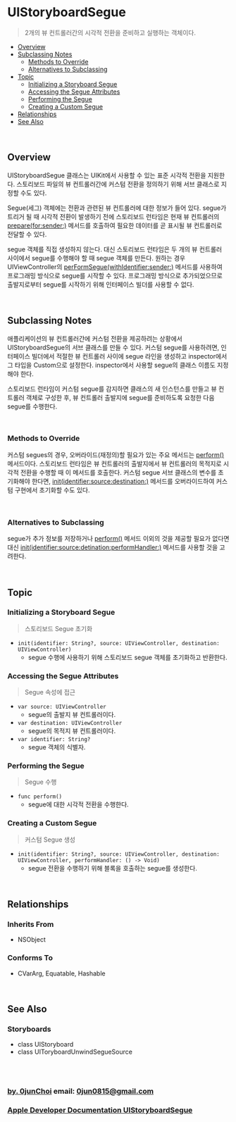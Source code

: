# UIStoryboardSegue
> 2개의 뷰 컨트롤러간의 시각적 전환을 준비하고 실행하는 객체이다.


* [Overview](#overview)
* [Subclassing Notes](#subclassing-notes)
    * [Methods to Override](#methods-to-override)
    * [Alternatives to Subclassing](#alternatives-to-subclassing)
* [Topic](#topic)
    * [Initializing a Storyboard Segue](#initializing-a-storyboard-segue)
    * [Accessing the Segue Attributes](#accessing-the-segue-attributes)
    * [Performing the Segue](#performing-the-segue)
    * [Creating a Custom Segue](#creating-a-custom-segue)
* [Relationships](#relationships)
* [See Also](#see-also)


&nbsp;      
## Overview
UIStoryboardSegue 클래스는 UIKit에서 사용할 수 있는 표준 시각적 전환을 지원한다. 스토리보드 파일의 뷰 컨트롤러간에 커스텀 전환을 정의하기 위해 서브 클래스로 지정할 수도 있다.


Segue(세그) 객체에는 전환과 관련된 뷰 컨트롤러에 대한 정보가 들어 있다. segue가 트리거 될 때 시각적 전환이 발생하기 전에 스토리보드 런타임은 현재 뷰 컨트롤러의 [prepare(for:sender:)](https://developer.apple.com/documentation/uikit/uiviewcontroller/1621490-prepare) 메서드를 호출하여 필요한 데이터를 곧 표시될 뷰 컨트롤러로 전달할 수 있다.


segue 객체를 직접 생성하지 않는다. 대신 스토리보드 런타임은 두 개의 뷰 컨트롤러 사이에서 segue를 수행해야 할 때 segue 객체를 만든다. 원하는 경우 UIViewController의 [perFormSegue(withIdentifier:sender:)](https://developer.apple.com/documentation/uikit/uiviewcontroller/1621413-performsegue) 메서드를 사용하여 프로그래밍 방식으로 segue를 시작할 수 있다. 프로그래밍 방식으로 추가되었으므로 출발지로부터 segue를 시작하기 위해 인터페이스 빌더를 사용할 수 없다.


&nbsp;      
## Subclassing Notes
애플리케이션의 뷰 컨트롤러간에 커스텀 전환을 제공하려는 상황에서 UIStoryboardSegue의 서브 클래스를 만들 수 있다. 커스텀 segue를 사용하려면, 인터페이스 빌더에서 적절한 뷰 컨트롤러 사이에 segue 라인을 생성하고 inspector에서 그 타입을 Custom으로 설정한다. inspector에서 사용할 segue의 클래스 이름도 지정해야 한다.


스토리보드 런타임이 커스텀 segue를 감지하면 클래스의 새 인스턴스를 만들고 뷰 컨트롤러 객체로 구성한 후, 뷰 컨트롤러 출발지에 segue를 준비하도록 요청한 다음 segue를 수행한다.


&nbsp;
### Methods to Override
커스텀 segues의 경우, 오버라이드(재정의)할 필요가 있는 주요 메서드는 [perform()](https://developer.apple.com/documentation/uikit/uistoryboardsegue/1621912-perform) 메서드이다. 스토리보드 런타임은 뷰 컨트롤러의 출발지에서 뷰 컨트롤러의 목적지로 시각적 전환을 수행할 때 이 메서드를 호출한다. 커스텀 segue 서브 클래스의 변수를 초기화해야 한다면, [init(identifier:source:destination:)](https://developer.apple.com/documentation/uikit/uistoryboardsegue/1621908-init) 메서드를 오버라이드하여 커스텀 구현에서 초기화할 수도 있다.


&nbsp;
### Alternatives to Subclassing
segue가 추가 정보를 저장하거나 [perform()](https://developer.apple.com/documentation/uikit/uistoryboardsegue/1621912-perform) 메서드 이외의 것을 제공할 필요가 없다면 대신 [init(identifier:source:detination:performHandler:)](https://developer.apple.com/documentation/uikit/uistoryboardsegue/1621910-init) 메서드를 사용할 것을 고려한다. 


&nbsp;      
## Topic
### Initializing a Storyboard Segue
> 스토리보드 Segue 초기화

* `init(identifier: String?, source: UIViewController, destination: UIViewController)`
    * segue 수행에 사용하기 위해 스토리보드 segue 객체를 초기화하고 반환한다.


### Accessing the Segue Attributes
> Segue 속성에 접근

* `var source: UIViewController`
    * segue의 출발지 뷰 컨트롤러이다.
* `var destination: UIViewController`
    * segue의 목적지 뷰 컨트롤러이다.
* `var identifier: String?`
    * segue 객체의 식별자.


### Performing the Segue
> Segue 수행

* `func perform()`
    * segue에 대한 시각적 전환을 수행한다.


### Creating a Custom Segue
> 커스텀 Segue 생성

* `init(identifier: String?, source: UIViewController, destination: UIViewController, performHandler: () -> Void)`
    * segue 전환을 수행하기 위해 블록을 호출하는 segue를 생성한다.


&nbsp; 
## Relationships
### Inherits From
* NSObject


### Conforms To
* CVarArg, Equatable, Hashable


&nbsp; 
## See Also
### Storyboards
* class UIStoryboard
* class UIToryboardUnwindSegueSource


&nbsp;      
&nbsp;      
### [by. 0junChoi](https://github.com/0jun0815) email: <0jun0815@gmail.com>
### [Apple Developer Documentation UIStoryboardSegue](https://developer.apple.com/documentation/uikit/uistoryboardsegue)
